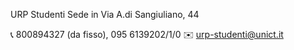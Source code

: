URP Studenti
Sede in Via A.di Sangiuliano, 44

📞 800894327 (da fisso), 095 6139202/1/0
✉️ urp-studenti@unict.it